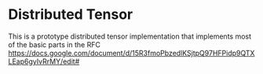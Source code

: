 # Distributed Tensor

This is a prototype distributed tensor implementation that implements most of the basic parts in the RFC https://docs.google.com/document/d/15R3fmoPbzedlKSjtpQ97HFPidp9QTXLEap6gyIvRrMY/edit#

